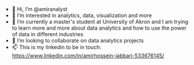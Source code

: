 - 👋 Hi, I’m @amiranalyst
- 👀 I’m interested in analytics, data, visualization and more
- 🌱 I’m currently a master's student at University of Akron and I am trying to learn more and more about data analytics and how to use the power of data in different industries
- 💞️ I’m looking to collaborate on data analytics projects
- 📫 This is my linkedin to be in touch: https://www.linkedin.com/in/amirhossein-jabbari-533676145/

<!---
amiranalyst/amiranalyst is a ✨ special ✨ repository because its `README.md` (this file) appears on your GitHub profile.
You can click the Preview link to take a look at your changes.
--->
